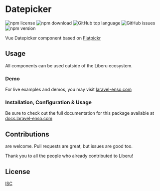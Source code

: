 # Datepicker

![npm license](https://img.shields.io/npm/l/@enso-ui/datepicker.svg) 
![npm download](https://img.shields.io/npm/dm/@enso-ui/datepicker.svg) 
![GitHub top language](https://img.shields.io/github/languages/top/enso-ui/datepicker.svg) 
![GitHub issues](https://img.shields.io/github/issues/enso-ui/datepicker.svg) 
![npm version](https://img.shields.io/npm/v/@enso-ui/datepicker.svg) 

Vue Datepicker component based on [Flatpickr](https://flatpickr.js.org/)

## Usage
All components can be used outside of the Liberu ecosystem.

### Demo

For live examples and demos, you may visit [laravel-enso.com](https://www.laravel-enso.com)

### Installation, Configuration & Usage

Be sure to check out the full documentation for this package available at [docs.laravel-enso.com](https://docs.laravel-enso.com/frontend/datepicker.html)

## Contributions

are welcome. Pull requests are great, but issues are good too.

Thank you to all the people who already contributed to Liberu!

## License

[ISC](https://opensource.org/licenses/ISC)
